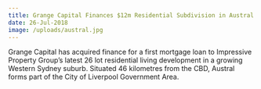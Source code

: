 ```yaml
---
title: Grange Capital Finances $12m Residential Subdivision in Austral
date: 26-Jul-2018
image: /uploads/austral.jpg
---
```

Grange Capital has acquired finance for a first mortgage loan to Impressive Property Group’s latest 26 lot residential living development in a growing Western Sydney suburb. Situated 46 kilometres from the CBD, Austral forms part of the City of Liverpool Government Area.

